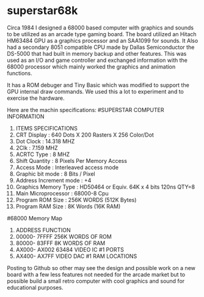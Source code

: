 # superstar68k
Circa 1984 I designed a 68000 based computer with graphics and sounds
to be utilized as an arcade type gaming board. The board utilized an
Hitach HM63484 GPU as a graphics processor and an SAA1099 for sounds.
It Also had a secondary 8051 compatible CPU made by Dallas Semiconductor
the DS-5000 that had built in memory backup and other features. This
was used as an I/O and game controller and exchanged information with
the 68000 processor which mainly worked the graphics and animation
functions.

It has a ROM debuger and Tiny Basic which was modified to support the
GPU internal draw commands. We used this a lot to experiment and to
exercise the hardware.

Here are the machin specifications:
#SUPERSTAR COMPUTER INFORMATION

1. ITEMS                    SPECIFICATIONS
2.  CRT Display            : 640 Dots X 200 Rasters X 256 Color/Dot
3.  Dot Clock              : 14.318 MHZ
4.  2Clk                   : 7.159 MHZ
5.  ACRTC Type             : 8 MHZ
6.  Shift Quantity         : 8 Pixels Per Memory Access
7.  Access Mode            : Interleaved access mode
8.  Graphic bit mode       : 8 Bits / Pixel
9.  Address Increment mode : +4
10. Graphics Memory Type   : HD50464 or Equiv. 64K x 4 bits 120ns QTY=8
11. Main Microprocessor    : 68000-8 Cpu
12. Program ROM Size	    : 256K WORDS (512K Bytes)
13. Program RAM Size	    : 8K Words (16K RAM)

#68000 Memory Map
1. ADDRESS         FUNCTION
2. 00000- 7FFFF   256K WORDS OF ROM
3. 80000- 83FFF   8K WORDS OF RAM
4. AX000- AX002   63484 VIDEO IC #1 PORTS
4. AX400- AX7FF   VIDEO DAC #1 RAM LOCATIONS

Posting to Github so other may see the design and possible work on a new
board with a few less features not needed for the arcade market but to
possible build a small retro computer with cool graphics and sound for
educational purposes.



